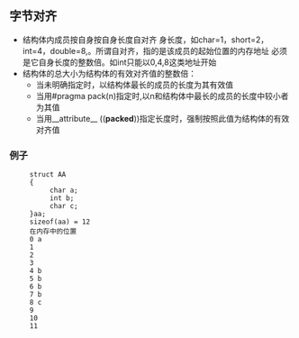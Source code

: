 ## 字节对齐 
+ 结构体内成员按自身按自身长度自对齐 身长度，如char=1，short=2，int=4，double=8,。所谓自对齐，指的是该成员的起始位置的内存地址
必须是它自身长度的整数倍。如int只能以0,4,8这类地址开始
+ 结构体的总大小为结构体的有效对齐值的整数倍：
     + 当未明确指定时，以结构体最长的成员的长度为其有效值
     + 当用#pragma pack(n)指定时,以n和结构体中最长的成员的长度中较小者为其值
     + 当用__attribute__ ((__packed__))指定长度时，强制按照此值为结构体的有效对齐值  
     
### 例子  
         struct AA
         {
              char a;  
              int b;
              char c;
         }aa;
         sizeof(aa) = 12
         在内存中的位置
         0 a
         1
         2
         3
         4 b
         5 b
         6 b
         7 b
         8 c
         9
         10
         11
     



     
     
